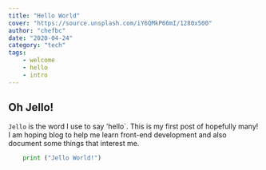 ```yaml
---
title: "Hello World"
cover: "https://source.unsplash.com/iY6QMkP66mI/1280x500"
author: "chefbc"
date: "2020-04-24"
category: "tech"
tags:
    - welcome
    - hello
    - intro
---
```


## Oh Jello!

`Jello` is the word I use to say 'hello`.  This is my first post of hopefully many!  I am hoping blog to help me learn front-end development and also document some things that interest me.

```python
    print ("Jello World!")
```
